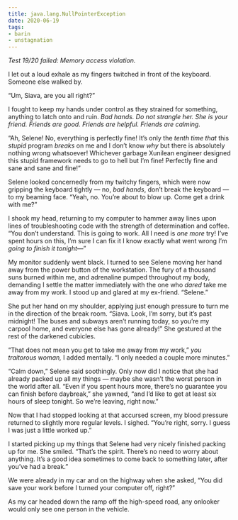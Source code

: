 ```yaml
---
title: java.lang.NullPointerException
date: 2020-06-19
tags:
- barin
- unstagnation
---
```


*Test 19/20 failed: Memory access violation.*

I let out a loud exhale as my fingers twitched in front of the keyboard. Someone else walked by.

<!--more-->

“Um, Siava, are you all right?”

I fought to keep my hands under control as they strained for something, anything to latch onto and ruin. *Bad hands. Do not strangle her. She is your friend. Friends are good. Friends are helpful. Friends are calming.*

“Ah, Selene! No, everything is perfectly fine! It’s only the *tenth time that* this *stupid* program *breaks* on me and I don’t know *why* but there is absolutely nothing wrong whatsoever! Whichever garbage Xunilean engineer designed this stupid framework needs to go to hell but I’m fine! Perfectly fine and sane and sane and fine!”

Selene looked concernedly from my twitchy fingers, which were now gripping the keyboard tightly — no, *bad hands*, don’t break the keyboard — to my beaming face. “Yeah, no. You’re about to blow up. Come get a drink with me?”

I shook my head, returning to my computer to hammer away lines upon lines of troubleshooting code with the strength of determination and coffee. “You don’t understand. This is going to work. All I need is *one more* try! I’ve spent hours on this, I’m sure I can fix it I know exactly what went wrong I’m *going to finish it tonight—*”

My monitor suddenly went black. I turned to see Selene moving her hand away from the power button of the workstation. The fury of a thousand suns burned within me, and adrenaline pumped throughout my body, demanding I settle the matter immediately with the one who *dared* take me away from my work. I stood up and glared at my ex-friend. “Selene.”

She put her hand on my shoulder, applying just enough pressure to turn me in the direction of the break room. “Siava. Look, I’m sorry, but it’s past midnight! The buses and subways aren’t running today, so you’re my carpool home, and everyone else has gone already!” She gestured at the rest of the darkened cubicles.

“That does not mean you get to take me away from my work,” *you traitorous woman,* I added mentally. “I only needed a couple more minutes.”

“Calm down,” Selene said soothingly. Only now did I notice that she had already packed up all my things — maybe she wasn’t the worst person in the world after all. “Even if you spent hours more, there’s no guarantee you can finish before daybreak,” she yawned, “and I’d like to get at least six hours of sleep tonight. So we’re leaving, right now.”

Now that I had stopped looking at that accursed screen, my blood pressure returned to slightly more regular levels. I sighed. “You’re right, sorry. I guess I was just a little worked up.”

I started picking up my things that Selene had very nicely finished packing up for me. She smiled. “That’s the spirit. There’s no need to worry about anything. It’s a good idea sometimes to come back to something later, after you’ve had a break.”

We were already in my car and on the highway when she asked, “You did save your work before I turned your computer off, right?”

As my car headed down the ramp off the high-speed road, any onlooker would only see one person in the vehicle.
